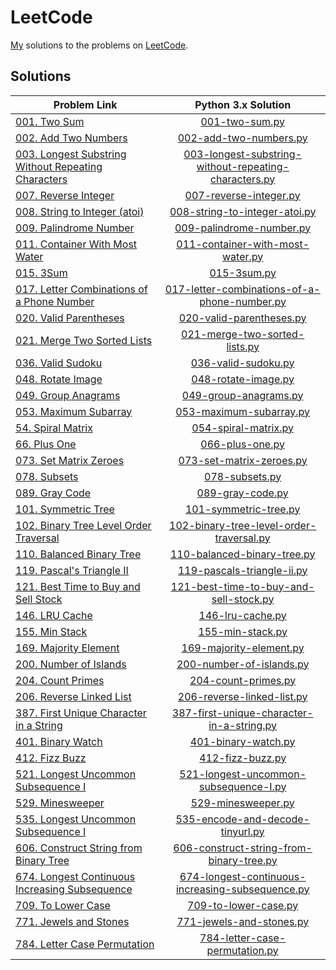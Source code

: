 # LeetCode
[My](https://leetcode.com/yashketkar/) solutions to the problems on [LeetCode](https://leetcode.com/).

## Solutions
| Problem Link | Python 3.x Solution |
| ------------ |:---------------:|
| [001. Two Sum](https://leetcode.com/problems/two-sum/) | [001-two-sum.py](/Python3/001-two-sum.py) |
| [002. Add Two Numbers](https://leetcode.com/problems/add-two-numbers/) | [002-add-two-numbers.py](/Python3/002-add-two-numbers.py) |
| [003. Longest Substring Without Repeating Characters](https://leetcode.com/problems/longest-substring-without-repeating-characters/) | [003-longest-substring-without-repeating-characters.py](/Python3/003-longest-substring-without-repeating-characters.py) |
| [007. Reverse Integer](https://leetcode.com/problems/reverse-integer/) | [007-reverse-integer.py](/Python3/007-reverse-integer.py) |
| [008. String to Integer (atoi)](https://leetcode.com/problems/string-to-integer-atoi) | [008-string-to-integer-atoi.py](/Python3/008-string-to-integer-atoi.py) |
| [009. Palindrome Number](https://leetcode.com/problems/palindrome-number/) | [009-palindrome-number.py](/Python3/009-palindrome-number.py) |
| [011. Container With Most Water](https://leetcode.com/problems/container-with-most-water/) | [011-container-with-most-water.py](/Python3/011-container-with-most-water.py) |
| [015. 3Sum](https://leetcode.com/problems/3sum/) | [015-3sum.py](/Python3/015-3sum.py) |
| [017. Letter Combinations of a Phone Number](https://leetcode.com/problems/letter-combinations-of-a-phone-number/) | [017-letter-combinations-of-a-phone-number.py](/Python3/017-letter-combinations-of-a-phone-number.py) |
| [020. Valid Parentheses](https://leetcode.com/problems/valid-parentheses/) | [020-valid-parentheses.py](/Python3/020-valid-parentheses.py) |
| [021. Merge Two Sorted Lists ](https://leetcode.com/problems/merge-two-sorted-lists/) | [021-merge-two-sorted-lists.py](/Python3/021-merge-two-sorted-lists.py) |
| [036. Valid Sudoku](https://leetcode.com/problems/valid-sudoku/) | [036-valid-sudoku.py](/Python3/036-valid-sudoku.py) |
| [048. Rotate Image](https://leetcode.com/problems/rotate-image/) | [048-rotate-image.py](/Python3/048-rotate-image.py) |
| [049. Group Anagrams](https://leetcode.com/problems/group-anagrams/) | [049-group-anagrams.py](/Python3/049-group-anagrams.py) |
| [053. Maximum Subarray](https://leetcode.com/problems/maximum-subarray/) | [053-maximum-subarray.py](/Python3/053-maximum-subarray.py) |
| [54. Spiral Matrix](https://leetcode.com/problems/spiral-matrix/) | [054-spiral-matrix.py](/Python3/054-spiral-matrix.py) |
| [66. Plus One](https://leetcode.com/problems/plus-one/) | [066-plus-one.py](/Python3/066-plus-one.py) |
| [073. Set Matrix Zeroes](https://leetcode.com/problems/set-matrix-zeroes/) | [073-set-matrix-zeroes.py](/Python3/073-set-matrix-zeroes.py) |
| [078. Subsets](https://leetcode.com/problems/subsets/) | [078-subsets.py](/Python3/078-subsets.py) |
| [089. Gray Code](https://leetcode.com/problems/gray-code/) | [089-gray-code.py](/Python3/089-gray-code.py) |
| [101. Symmetric Tree](https://leetcode.com/problems/symmetric-tree/) | [101-symmetric-tree.py](/Python3/101-symmetric-tree.py) |
| [102. Binary Tree Level Order Traversal](https://leetcode.com/problems/binary-tree-level-order-traversal/) | [102-binary-tree-level-order-traversal.py](/Python3/102-binary-tree-level-order-traversal.py) |
| [110. Balanced Binary Tree](https://leetcode.com/problems/balanced-binary-tree/) | [110-balanced-binary-tree.py](/Python3/110-balanced-binary-tree.py) |
| [119. Pascal's Triangle II](https://leetcode.com/problems/pascals-triangle-ii/) | [119-pascals-triangle-ii.py](/Python3/119-pascals-triangle-ii.py) |
| [121. Best Time to Buy and Sell Stock](https://leetcode.com/problems/best-time-to-buy-and-sell-stock/) | [121-best-time-to-buy-and-sell-stock.py](/Python3/121-best-time-to-buy-and-sell-stock.py) |
| [146. LRU Cache](https://leetcode.com/problems/lru-cache/) | [146-lru-cache.py](/Python3/146-lru-cache.py) |
| [155. Min Stack](https://leetcode.com/problems/min-stack/) | [155-min-stack.py](/Python3/155-min-stack.py) |
| [169. Majority Element](https://leetcode.com/problems/majority-element/) | [169-majority-element.py](/Python3/169-majority-element.py) |
| [200. Number of Islands](https://leetcode.com/problems/number-of-islands/) | [200-number-of-islands.py](/Python3/200-number-of-islands.py) |
| [204. Count Primes](https://leetcode.com/problems/count-primes/) | [204-count-primes.py](/Python3/204-count-primes.py) |
| [206. Reverse Linked List](https://leetcode.com/problems/reverse-linked-list/) | [206-reverse-linked-list.py](/Python3/206-reverse-linked-list.py) |
| [387. First Unique Character in a String](https://leetcode.com/problems/first-unique-character-in-a-string/) | [387-first-unique-character-in-a-string.py](/Python3/387-first-unique-character-in-a-string.py) |
| [401. Binary Watch](https://leetcode.com/problems/binary-watch/) | [401-binary-watch.py](/Python3/401-binary-watch.py) |
| [412. Fizz Buzz](https://leetcode.com/problems/fizz-buzz/) | [412-fizz-buzz.py](/Python3/412-fizz-buzz.py) |
| [521. Longest Uncommon Subsequence I](https://leetcode.com/problems/longest-uncommon-subsequence-i/) | [521-longest-uncommon-subsequence-I.py](/Python3/521-longest-uncommon-subsequence-I.py) |
| [529. Minesweeper](https://leetcode.com/problems/minesweeper/) | [529-minesweeper.py](/Python3/529-minesweeper.py) |
| [535. Longest Uncommon Subsequence I](https://leetcode.com/problems/encode-and-decode-tinyurl/) | [535-encode-and-decode-tinyurl.py](/Python3/535-encode-and-decode-tinyurl.py) |
| [606. Construct String from Binary Tree](https://leetcode.com/problems/construct-string-from-binary-tree/) | [606-construct-string-from-binary-tree.py](/Python3/606-construct-string-from-binary-tree.py) |
| [674. Longest Continuous Increasing Subsequence](https://leetcode.com/problems/longest-continuous-increasing-subsequence/) | [674-longest-continuous-increasing-subsequence.py](/Python3/674-longest-continuous-increasing-subsequence.py) |
| [709. To Lower Case](https://leetcode.com/problems/to-lower-case/) | [709-to-lower-case.py](/Python3/709-to-lower-case.py) |
| [771. Jewels and Stones](https://leetcode.com/problems/jewels-and-stones/) | [771-jewels-and-stones.py](/Python3/771-jewels-and-stones.py) |
| [784. Letter Case Permutation](https://leetcode.com/problems/letter-case-permutation/) | [784-letter-case-permutation.py](/Python3/784-letter-case-permutation.py) |
